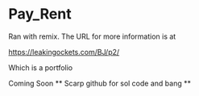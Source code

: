 # Pay_Rent


Ran with remix. The URL for more information is at 

https://leakingockets.com/BJ/p2/

Which is a portfolio 

Coming Soon
** Scarp github for sol code and bang
** 

